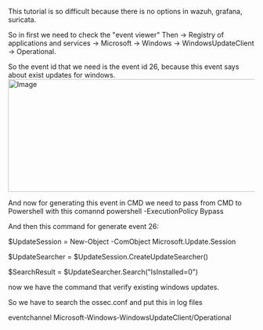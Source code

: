 This tutorial is so difficult because there is no options in wazuh, grafana, suricata.

So in first we need to check the "event viewer" Then -> Registry of applications and services -> Microsoft -> Windows -> WindowsUpdateClient -> Operational.

So the event id that we need is the event id 26, because this event says about exist updates for windows.
<img width="601" height="230" alt="Image" src="https://github.com/user-attachments/assets/a2119a6b-5fe5-453b-88f9-00a28ef3486f" />

And now for generating this event in CMD we need to pass from CMD to Powershell with this comannd powershell -ExecutionPolicy Bypass 

And then this command for generate event 26:

$UpdateSession = New-Object -ComObject Microsoft.Update.Session

$UpdateSearcher = $UpdateSession.CreateUpdateSearcher()

$SearchResult = $UpdateSearcher.Search("IsInstalled=0")

now we have the command that verify existing windows updates.

So we have to search the ossec.conf and put this in log files


<localfile>
  <log_format>eventchannel</log_format>
  <location>Microsoft-Windows-WindowsUpdateClient/Operational</location>
</localfile>


